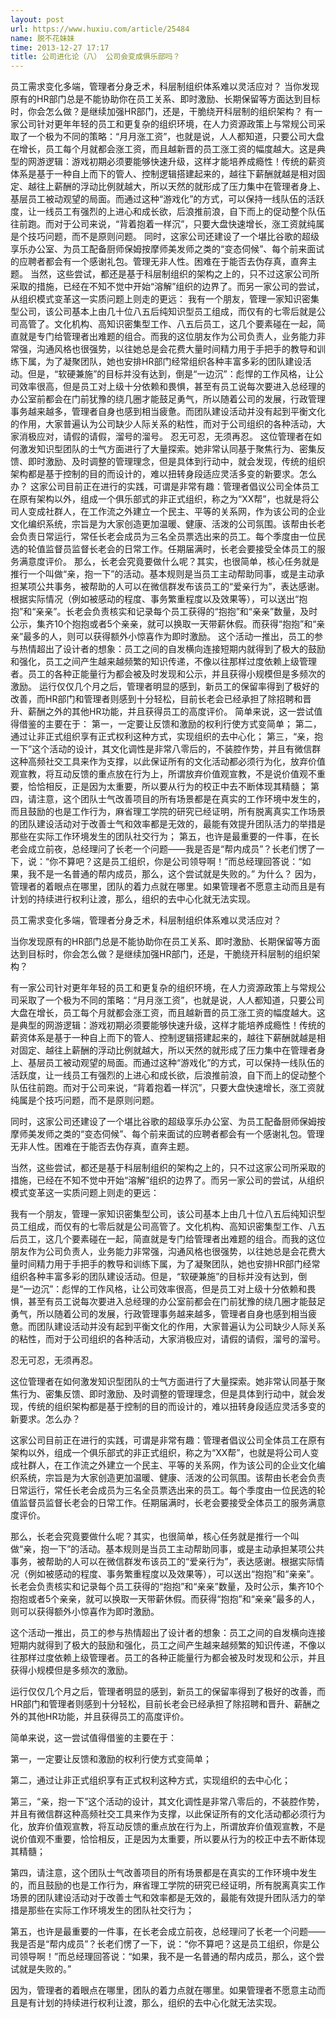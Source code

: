 ```yaml
---
layout: post
url: https://www.huxiu.com/article/25484
name: 脱不花妹妹
time: 2013-12-27 17:17
title: 公司进化论（八） 公司会变成俱乐部吗？
---
```

员工需求变化多端，管理者分身乏术，科层制组织体系难以灵活应对？ 当你发现原有的HR部门总是不能协助你在员工关系、即时激励、长期保留等方面达到目标时，你会怎么做？是继续加强HR部门，还是，干脆绕开科层制的组织架构？ 有一家公司针对更年年轻的员工和更复杂的组织环境，在人力资源政策上与常规公司采取了一个极为不同的策略：“月月涨工资”，也就是说，人人都知道，只要公司大盘在增长，员工每个月就都会涨工资，而且越新晋的员工涨工资的幅度越大。这是典型的网游逻辑：游戏初期必须要能够快速升级，这样才能培养成瘾性！传统的薪资体系是基于一种自上而下的管人、控制逻辑搭建起来的，越往下薪酬就越是相对固定、越往上薪酬的浮动比例就越大，所以天然的就形成了压力集中在管理者身上、基层员工被动观望的局面。而通过这种“游戏化”的方式，可以保持一线队伍的活跃度，让一线员工有强烈的上进心和成长欲，后浪推前浪，自下而上的促动整个队伍往前跑。而对于公司来说，“背着抱着一样沉”，只要大盘快速增长，涨工资就纯属是个技巧问题，而不是原则问题。 同时，这家公司还建设了一个堪比谷歌的超级享乐办公室、为员工配备厨师保姆按摩师美发师之类的“变态伺候”、每个前来面试的应聘者都会有一个感谢礼包。管理无非人性。困难在于能否去伪存真，直奔主题。 当然，这些尝试，都还是基于科层制组织的架构之上的，只不过这家公司所采取的措施，已经在不知不觉中开始“溶解”组织的边界了。而另一家公司的尝试，从组织模式变革这一实质问题上则走的更远： 我有一个朋友，管理一家知识密集型公司，该公司基本上由几十位八五后纯知识型员工组成，而仅有的七零后就是公司高管了。文化机构、高知识密集型工作、八五后员工，这几个要素碰在一起，简直就是专门给管理者出难题的组合。而我的这位朋友作为公司负责人，业务能力非常强，沟通风格也很强势，以往她总是会花费大量时间精力用于手把手的教导和训练下属，为了凝聚团队，她也安排HR部门经常组织各种丰富多彩的团队建设活动。但是，“软硬兼施”的目标并没有达到，倒是“一边沉”：彪悍的工作风格，让公司效率很高，但是员工对上级十分依赖和畏惧，甚至有员工说每次要进入总经理的办公室前都会在门前犹豫的绕几圈才能鼓足勇气，所以随着公司的发展，行政管理事务越来越多，管理者自身也感到相当疲惫。而团队建设活动并没有起到平衡文化的作用，大家普遍认为公司缺少人际关系的粘性，而对于公司组织的各种活动，大家消极应对，请假的请假，溜号的溜号。 忍无可忍，无须再忍。 这位管理者在如何激发知识型团队的士气方面进行了大量探索。她非常认同基于聚焦行为、密集反馈、即时激励、及时调整的管理理念，但是具体到行动中，就会发现，传统的组织架构都是基于控制的目的而设计的，难以扭转身段适应灵活多变的新要求。怎么办？ 这家公司目前正在进行的实践，可谓是非常有趣：管理者倡议公司全体员工在原有架构以外，组成一个俱乐部式的非正式组织，称之为“XX帮”，也就是将公司人变成社群人，在工作流之外建立一个民主、平等的关系网，作为该公司的企业文化编织系统，宗旨是为大家创造更加温暖、健康、活泼的公司氛围。该帮由长老会负责日常运行，常任长老会成员为三名全员票选出来的员工。每个季度由一位民选的轮值监督员监督长老会的日常工作。任期届满时，长老会要接受全体员工的服务满意度评价。 那么，长老会究竟要做什么呢？其实，也很简单，核心任务就是推行一个叫做“亲，抱一下”的活动。基本规则是当员工主动帮助同事，或是主动承担某项公共事务，被帮助的人可以在微信群发布该员工的“爱亲行为”，表达感谢。根据实际情况（例如被感动的程度、事务繁重程度以及效果等），可以送出“抱抱”和“亲亲”。长老会负责核实和记录每个员工获得的“抱抱”和“亲亲”数量，及时公示，集齐10个抱抱或者5个亲亲，就可以换取一天带薪休假。而获得“抱抱”和“亲亲”最多的人，则可以获得额外小惊喜作为即时激励。 这个活动一推出，员工的参与热情超出了设计者的想象：员工之间的自发横向连接短期内就得到了极大的鼓励和强化，员工之间产生越来越频繁的知识传递，不像以往那样过度依赖上级管理者。员工的各种正能量行为都会被及时发现和公示，并且获得小规模但是多频次的激励。 运行仅仅几个月之后，管理者明显的感到，新员工的保留率得到了极好的改善，而HR部门和管理者则感到十分轻松，目前长老会已经承担了除招聘和晋升、薪酬之外的其他HR功能，并且获得员工的高度评价。 简单来说，这一尝试值得借鉴的主要在于： 第一，一定要让反馈和激励的权利行使方式变简单； 第二，通过让非正式组织享有正式权利这种方式，实现组织的去中心化； 第三，“亲，抱一下”这个活动的设计，其文化调性是非常八零后的，不装腔作势，并且有微信群这种高频社交工具来作为支撑，以此保证所有的文化活动都必须行为化，放弃价值观宣教，将互动反馈的重点放在行为上，所谓放弃价值观宣教，不是说价值观不重要，恰恰相反，正是因为太重要，所以要从行为的校正中去不断体现其精髓； 第四，请注意，这个团队士气改善项目的所有场景都是在真实的工作环境中发生的，而且鼓励的也是工作行为，麻省理工学院的研究已经证明，所有脱离真实工作场景的团队建设活动对于改善士气和效率都是无效的，最能有效提升团队活力的举措是那些在实际工作环境发生的团队社交行为； 第五，也许是最重要的一件事，在长老会成立前夜，总经理问了长老一个问题——我是否是“帮内成员”？长老们愣了一下，说：“你不算吧？这是员工组织，你是公司领导啊！”而总经理回答说：“如果，我不是一名普通的帮内成员，那么，这个尝试就是失败的。” 为什么？ 因为，管理者的着眼点在哪里，团队的着力点就在哪里。如果管理者不愿意主动而且是有计划的持续进行权利让渡，那么，组织的去中心化就无法实现。

员工需求变化多端，管理者分身乏术，科层制组织体系难以灵活应对？

当你发现原有的HR部门总是不能协助你在员工关系、即时激励、长期保留等方面达到目标时，你会怎么做？是继续加强HR部门，还是，干脆绕开科层制的组织架构？

有一家公司针对更年年轻的员工和更复杂的组织环境，在人力资源政策上与常规公司采取了一个极为不同的策略：“月月涨工资”，也就是说，人人都知道，只要公司大盘在增长，员工每个月就都会涨工资，而且越新晋的员工涨工资的幅度越大。这是典型的网游逻辑：游戏初期必须要能够快速升级，这样才能培养成瘾性！传统的薪资体系是基于一种自上而下的管人、控制逻辑搭建起来的，越往下薪酬就越是相对固定、越往上薪酬的浮动比例就越大，所以天然的就形成了压力集中在管理者身上、基层员工被动观望的局面。而通过这种“游戏化”的方式，可以保持一线队伍的活跃度，让一线员工有强烈的上进心和成长欲，后浪推前浪，自下而上的促动整个队伍往前跑。而对于公司来说，“背着抱着一样沉”，只要大盘快速增长，涨工资就纯属是个技巧问题，而不是原则问题。

同时，这家公司还建设了一个堪比谷歌的超级享乐办公室、为员工配备厨师保姆按摩师美发师之类的“变态伺候”、每个前来面试的应聘者都会有一个感谢礼包。管理无非人性。困难在于能否去伪存真，直奔主题。

当然，这些尝试，都还是基于科层制组织的架构之上的，只不过这家公司所采取的措施，已经在不知不觉中开始“溶解”组织的边界了。而另一家公司的尝试，从组织模式变革这一实质问题上则走的更远：

我有一个朋友，管理一家知识密集型公司，该公司基本上由几十位八五后纯知识型员工组成，而仅有的七零后就是公司高管了。文化机构、高知识密集型工作、八五后员工，这几个要素碰在一起，简直就是专门给管理者出难题的组合。而我的这位朋友作为公司负责人，业务能力非常强，沟通风格也很强势，以往她总是会花费大量时间精力用于手把手的教导和训练下属，为了凝聚团队，她也安排HR部门经常组织各种丰富多彩的团队建设活动。但是，“软硬兼施”的目标并没有达到，倒是“一边沉”：彪悍的工作风格，让公司效率很高，但是员工对上级十分依赖和畏惧，甚至有员工说每次要进入总经理的办公室前都会在门前犹豫的绕几圈才能鼓足勇气，所以随着公司的发展，行政管理事务越来越多，管理者自身也感到相当疲惫。而团队建设活动并没有起到平衡文化的作用，大家普遍认为公司缺少人际关系的粘性，而对于公司组织的各种活动，大家消极应对，请假的请假，溜号的溜号。

忍无可忍，无须再忍。

这位管理者在如何激发知识型团队的士气方面进行了大量探索。她非常认同基于聚焦行为、密集反馈、即时激励、及时调整的管理理念，但是具体到行动中，就会发现，传统的组织架构都是基于控制的目的而设计的，难以扭转身段适应灵活多变的新要求。怎么办？

这家公司目前正在进行的实践，可谓是非常有趣：管理者倡议公司全体员工在原有架构以外，组成一个俱乐部式的非正式组织，称之为“XX帮”，也就是将公司人变成社群人，在工作流之外建立一个民主、平等的关系网，作为该公司的企业文化编织系统，宗旨是为大家创造更加温暖、健康、活泼的公司氛围。该帮由长老会负责日常运行，常任长老会成员为三名全员票选出来的员工。每个季度由一位民选的轮值监督员监督长老会的日常工作。任期届满时，长老会要接受全体员工的服务满意度评价。

那么，长老会究竟要做什么呢？其实，也很简单，核心任务就是推行一个叫做“亲，抱一下”的活动。基本规则是当员工主动帮助同事，或是主动承担某项公共事务，被帮助的人可以在微信群发布该员工的“爱亲行为”，表达感谢。根据实际情况（例如被感动的程度、事务繁重程度以及效果等），可以送出“抱抱”和“亲亲”。长老会负责核实和记录每个员工获得的“抱抱”和“亲亲”数量，及时公示，集齐10个抱抱或者5个亲亲，就可以换取一天带薪休假。而获得“抱抱”和“亲亲”最多的人，则可以获得额外小惊喜作为即时激励。

这个活动一推出，员工的参与热情超出了设计者的想象：员工之间的自发横向连接短期内就得到了极大的鼓励和强化，员工之间产生越来越频繁的知识传递，不像以往那样过度依赖上级管理者。员工的各种正能量行为都会被及时发现和公示，并且获得小规模但是多频次的激励。

运行仅仅几个月之后，管理者明显的感到，新员工的保留率得到了极好的改善，而HR部门和管理者则感到十分轻松，目前长老会已经承担了除招聘和晋升、薪酬之外的其他HR功能，并且获得员工的高度评价。

简单来说，这一尝试值得借鉴的主要在于：

第一，一定要让反馈和激励的权利行使方式变简单；

第二，通过让非正式组织享有正式权利这种方式，实现组织的去中心化；

第三，“亲，抱一下”这个活动的设计，其文化调性是非常八零后的，不装腔作势，并且有微信群这种高频社交工具来作为支撑，以此保证所有的文化活动都必须行为化，放弃价值观宣教，将互动反馈的重点放在行为上，所谓放弃价值观宣教，不是说价值观不重要，恰恰相反，正是因为太重要，所以要从行为的校正中去不断体现其精髓；

第四，请注意，这个团队士气改善项目的所有场景都是在真实的工作环境中发生的，而且鼓励的也是工作行为，麻省理工学院的研究已经证明，所有脱离真实工作场景的团队建设活动对于改善士气和效率都是无效的，最能有效提升团队活力的举措是那些在实际工作环境发生的团队社交行为；

第五，也许是最重要的一件事，在长老会成立前夜，总经理问了长老一个问题——我是否是“帮内成员”？长老们愣了一下，说：“你不算吧？这是员工组织，你是公司领导啊！”而总经理回答说：“如果，我不是一名普通的帮内成员，那么，这个尝试就是失败的。”

因为，管理者的着眼点在哪里，团队的着力点就在哪里。如果管理者不愿意主动而且是有计划的持续进行权利让渡，那么，组织的去中心化就无法实现。

